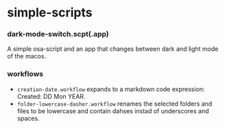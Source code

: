 # simple-scripts

### dark-mode-switch.scpt(.app)
A simple osa-script and an app that changes between dark and light mode of the macos.
### workflows
- `creation-date.workflow` expands to a markdown code expression: Created: DD Mon YEAR.
- `folder-lowercase-dasher.workflow` renames the selected folders and files to be lowercase and contain dahses instad of underscores and spaces.
